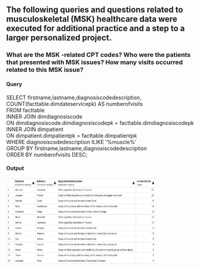 ## The following queries and questions related to musculoskeletal (MSK) healthcare data were executed for additional practice and a step to a larger personalized project. 

###  What are the MSK -related CPT codes? Who were the patients that presented with MSK issues? How many visits occurred related to this MSK issue? 
#### Query
SELECT firstname,lastname,diagnosiscodedescription, 
<br> COUNT(facttable.dimdateservicepk) AS numberofvisits
<br> FROM facttable
<br> INNER JOIN dimdiagnosiscode
<br> ON dimdiagnosiscode.dimdiagnosiscodepk = facttable.dimdiagnosiscodepk
<br> INNER JOIN dimpatient
<br> ON dimpatient.dimpatientpk = facttable.dimpatientpk
<br> WHERE diagnosiscodedescription ILIKE '%muscle%'
<br> GROUP BY firstname,lastname,diagnosiscodedescription
<br> ORDER BY numberofvisits DESC;
#### Output
<img src="MSKpatients.png" alt="MSKpatients" style="width:400px;height:228px;">


